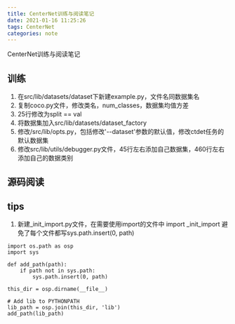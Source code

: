 ```yaml
---
title: CenterNet训练与阅读笔记
date: 2021-01-16 11:25:26
tags: CenterNet
categories: note
---
```

CenterNet训练与阅读笔记
<!--more-->
## 训练
1. 在src/lib/datasets/dataset下新建example.py，文件名同数据集名
2. 复制coco.py文件，修改类名，num_classes，数据集均值方差
3. 25行修改为split == val
4. 将数据集加入src/lib/datasets/dataset_factory
5. 修改/src/lib/opts.py，包括修改'--dataset'参数的默认值，修改ctdet任务的默认数据集
6. 修改src/lib/utils/debugger.py文件，45行左右添加自己数据集，460行左右添加自己的数据类别
## 源码阅读

## tips
1. 新建_init_import.py文件，在需要使用import的文件中 import _init_import 避免了每个文件都写sys.path.insert(0, path)

```
import os.path as osp
import sys

def add_path(path):
    if path not in sys.path:
        sys.path.insert(0, path)

this_dir = osp.dirname(__file__)

# Add lib to PYTHONPATH
lib_path = osp.join(this_dir, 'lib')
add_path(lib_path)

```